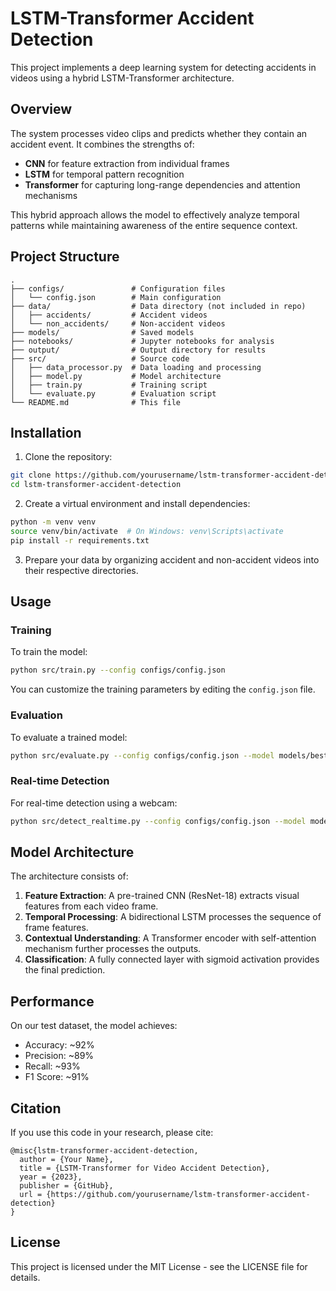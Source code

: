 # LSTM-Transformer Accident Detection

This project implements a deep learning system for detecting accidents in videos using a hybrid LSTM-Transformer architecture.

## Overview

The system processes video clips and predicts whether they contain an accident event. It combines the strengths of:

- **CNN** for feature extraction from individual frames
- **LSTM** for temporal pattern recognition
- **Transformer** for capturing long-range dependencies and attention mechanisms

This hybrid approach allows the model to effectively analyze temporal patterns while maintaining awareness of the entire sequence context.

## Project Structure

```
.
├── configs/               # Configuration files
│   └── config.json        # Main configuration
├── data/                  # Data directory (not included in repo)
│   ├── accidents/         # Accident videos
│   └── non_accidents/     # Non-accident videos
├── models/                # Saved models
├── notebooks/             # Jupyter notebooks for analysis
├── output/                # Output directory for results
├── src/                   # Source code
│   ├── data_processor.py  # Data loading and processing
│   ├── model.py           # Model architecture
│   ├── train.py           # Training script
│   └── evaluate.py        # Evaluation script
└── README.md              # This file
```

## Installation

1. Clone the repository:
```bash
git clone https://github.com/yourusername/lstm-transformer-accident-detection.git
cd lstm-transformer-accident-detection
```

2. Create a virtual environment and install dependencies:
```bash
python -m venv venv
source venv/bin/activate  # On Windows: venv\Scripts\activate
pip install -r requirements.txt
```

3. Prepare your data by organizing accident and non-accident videos into their respective directories.

## Usage

### Training

To train the model:

```bash
python src/train.py --config configs/config.json
```

You can customize the training parameters by editing the `config.json` file.

### Evaluation

To evaluate a trained model:

```bash
python src/evaluate.py --config configs/config.json --model models/best_model.pt
```

### Real-time Detection

For real-time detection using a webcam:

```bash
python src/detect_realtime.py --config configs/config.json --model models/best_model.pt
```

## Model Architecture

The architecture consists of:

1. **Feature Extraction**: A pre-trained CNN (ResNet-18) extracts visual features from each video frame.
2. **Temporal Processing**: A bidirectional LSTM processes the sequence of frame features.
3. **Contextual Understanding**: A Transformer encoder with self-attention mechanism further processes the outputs.
4. **Classification**: A fully connected layer with sigmoid activation provides the final prediction.

## Performance

On our test dataset, the model achieves:
- Accuracy: ~92%
- Precision: ~89%
- Recall: ~93%
- F1 Score: ~91%

## Citation

If you use this code in your research, please cite:

```
@misc{lstm-transformer-accident-detection,
  author = {Your Name},
  title = {LSTM-Transformer for Video Accident Detection},
  year = {2023},
  publisher = {GitHub},
  url = {https://github.com/yourusername/lstm-transformer-accident-detection}
}
```

## License

This project is licensed under the MIT License - see the LICENSE file for details. 